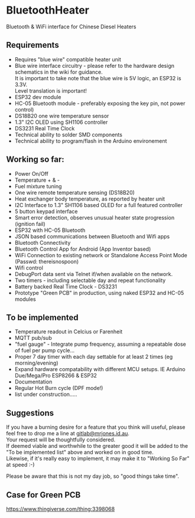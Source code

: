 # BluetoothHeater

Bluetooth & WiFi interface for Chinese Diesel Heaters

Requirements
--------------------------
* Requires "blue wire" compatible heater unit
* Blue wire interface circuitry - please refer to the hardware design schematics in the wiki for guidance.  
  It is important to take note that the blue wire is 5V logic, an ESP32 is 3.3V.  
  Level translation is important!
* ESP32 dev module
* HC-05 Bluetooth module - preferably exposing the key pin, not power control)
* DS18B20 one wire temperature sensor
* 1.3" I2C OLED using SH1106 controller
* DS3231 Real Time Clock
* Technical ability to solder SMD components
* Technical ability to program/flash in the Arduino environement

Working so far:
--------------------------
* Power On/Off
* Temperature + & -
* Fuel mixture tuning
* One wire remote temperature sensing (DS18B20)
* Heat exchanger body temperature, as reported by heater unit
* I2C Interface to 1.3" SH1106 based OLED for a full featured controller
* 5 button keypad interface
* Smart error detection, observes unusual heater state progression (ignition fail)
* ESP32 with HC-05 Bluetooth
* JSON based communications between Bluetooth and Wifi apps
* Bluetooth Connectivity
* Bluetooth Control App for Android (App Inventor based)
* WiFi Connection to existing network or Standalone Access Point Mode (Passwd: thereisnospoon)
* Wifi control
* DebugPort data sent via Telnet if/when available on the network.
* Two timers - including selectable day and repeat functionality
* Battery backed Real Time Clock - DS3231
* Prototype "Green PCB" in production, using naked ESP32 and HC-05 modules 

To be implemented 
--------------------------
* Temperature readout in Celcius or Farenheit
* MQTT pub/sub 
* "fuel gauge" - Integrate pump frequency, assuming a repeatable dose of fuel per pump cycle...
* Proper 7 day timer with each day settable for at least 2 times (eg morning/evening)
* Expand hardware compatability with different MCU setups.  IE Arduino Due/Mega/Pro ESP8266 & ESP32
* Documentation
* Regular Hot Burn cycle (DPF mode!)
* list under construction.....

Suggestions
--------------------------
If you have a burning desire for a feature that you think will useful, please feel free to drop me a line at gitlab@mrjones.id.au.  
Your request will be thoughtfully considered.  
If deemed viable and worthwhile to the greater good it will be added to the "To be implemented list" above and worked on in good time.  
Likewise, if it's really easy to implement, it may make it to "Working So Far" at speed :-)

Please be aware that this is not my day job, so "good things take time".

Case for Green PCB
--------------------------
https://www.thingiverse.com/thing:3398068


